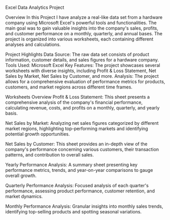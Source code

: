 Excel Data Analytics Project

Overview
In this Project I have  analyze a real-like data set from a hardware company using Microsoft Excel's powerful tools and functionalities.
The main goal was to gain valuable insights into the company's sales, profits, and customer performance on a monthly, quarterly, and annual bases. 
The project is organized into various worksheets, each containing different analyses and calculations.
 
Project Highlights
Data Source: The raw data set consists of product information, customer details, and sales figures for a hardware company.
Tools Used: Microsoft Excel 
Key Features: The project showcases several worksheets with diverse insights, including Profit & Loss Statement, Net Sales by Market, Net Sales by Customer, and more.
Analysis: The project allows for a comprehensive evaluation of performance metrics for products, customers, and market regions across different time frames.

Worksheets Overview
Profit & Loss Statement: This sheet presents a comprehensive analysis of the company's financial performance, calculating revenue, costs, and profits on a monthly, quarterly, and yearly basis.

Net Sales by Market: Analyzing net sales figures categorized by different market regions, highlighting top-performing markets and identifying potential growth opportunities.

Net Sales by Customer: This sheet provides an in-depth view of the company's performance concerning various customers, their transaction patterns, and contribution to overall sales.

Yearly Performance Analysis: A summary sheet presenting key performance metrics, trends, and year-on-year comparisons to gauge overall growth.

Quarterly Performance Analysis: Focused analysis of each quarter's performance, assessing product performance, customer retention, and market dynamics.

Monthly Performance Analysis: Granular insights into monthly sales trends, identifying top-selling products and spotting seasonal variations.
